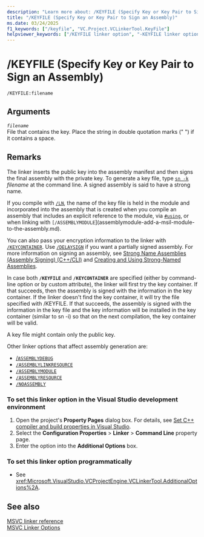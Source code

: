 ```yaml
---
description: "Learn more about: /KEYFILE (Specify Key or Key Pair to Sign an Assembly)"
title: "/KEYFILE (Specify Key or Key Pair to Sign an Assembly)"
ms.date: 03/24/2025
f1_keywords: ["/keyfile", "VC.Project.VCLinkerTool.KeyFile"]
helpviewer_keywords: ["/KEYFILE linker option", "-KEYFILE linker option", "KEYFILE linker option"]
---
```

# /KEYFILE (Specify Key or Key Pair to Sign an Assembly)

```
/KEYFILE:filename
```

## Arguments

*`filename`*\
File that contains the key. Place the string in double quotation marks (" ") if it contains a space.

## Remarks

The linker inserts the public key into the assembly manifest and then signs the final assembly with the private key. To generate a key file, type [`sn -k`](/dotnet/framework/tools/sn-exe-strong-name-tool) *filename* at the command line. A signed assembly is said to have a strong name.

If you compile with [`/LN`](ln-create-msil-module.md), the name of the key file is held in the module and incorporated into the assembly that is created when you compile an assembly that includes an explicit reference to the module, via [`#using`](../../preprocessor/hash-using-directive-cpp.md), or when linking with `[/ASSEMBLYMODULE`](assemblymodule-add-a-msil-module-to-the-assembly.md).

You can also pass your encryption information to the linker with [`/KEYCONTAINER`](keycontainer-specify-a-key-container-to-sign-an-assembly.md). Use [`/DELAYSIGN`](delaysign-partially-sign-an-assembly.md) if you want a partially signed assembly. For more information on signing an assembly, see [Strong Name Assemblies (Assembly Signing) (C++/CLI)](../../dotnet/strong-name-assemblies-assembly-signing-cpp-cli.md) and [Creating and Using Strong-Named Assemblies](/dotnet/framework/app-domains/create-and-use-strong-named-assemblies).

In case both **`/KEYFILE`** and **`/KEYCONTAINER`** are specified (either by command-line option or by custom attribute), the linker will first try the key container. If that succeeds, then the assembly is signed with the information in the key container. If the linker doesn't find the key container, it will try the file specified with /KEYFILE. If that succeeds, the assembly is signed with the information in the key file and the key information will be installed in the key container (similar to sn -i) so that on the next compilation, the key container will be valid.

A key file might contain only the public key.

Other linker options that affect assembly generation are:

- [/`ASSEMBLYDEBUG`](assemblydebug-add-debuggableattribute.md)
- [`/ASSEMBLYLINKRESOURCE`](assemblylinkresource-link-to-dotnet-framework-resource.md)
- [`/ASSEMBLYMODULE`](assemblymodule-add-a-msil-module-to-the-assembly.md)
- [`/ASSEMBLYRESOURCE`](assemblyresource-embed-a-managed-resource.md)
- [`/NOASSEMBLY`](noassembly-create-a-msil-module.md)

### To set this linker option in the Visual Studio development environment

1. Open the project's **Property Pages** dialog box. For details, see [Set C++ compiler and build properties in Visual Studio](../working-with-project-properties.md).
1. Select the **Configuration Properties** > **Linker** > **Command Line** property page.
1. Enter the option into the **Additional Options** box.

### To set this linker option programmatically

- See <xref:Microsoft.VisualStudio.VCProjectEngine.VCLinkerTool.AdditionalOptions%2A>.

## See also

[MSVC linker reference](linking.md)\
[MSVC Linker Options](linker-options.md)
